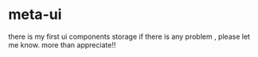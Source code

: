 # meta-ui
there is my first ui components storage
if there is any problem , please let me know.
more than appreciate!!


